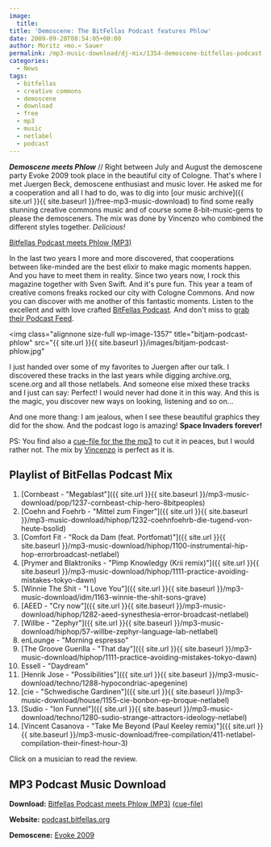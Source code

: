 ```yaml
---
image:
  title: 
title: 'Demoscene: The BitFellas Podcast features Phlow'
date: 2009-09-20T08:54:05+00:00
author: Moritz »mo.« Sauer
permalink: /mp3-music-download/dj-mix/1354-demoscene-bitfellas-podcast
categories:
  - News
tags:
  - bitfellas
  - creative commons
  - demoscene
  - download
  - free
  - mp3
  - music
  - netlabel
  - podcast
---
```

***Demoscene meets Phlow*** // Right between July and August the demoscene party Evoke 2009 took place in the beautiful city of Cologne. That's where I met Juergen Beck, demoscene enthusiast and music lover. He asked me for a cooperation and all I had to do, was to dig into [our music archive]({{ site.url }}{{ site.baseurl }}/free-mp3-music-download) to find some really stunning creative commons music and of course some 8-bit-music-gems to please the demosceners. The mix was done by Vincenzo who combined the different styles together. _Delicious!_

<!--mp3links-->


  
[Bitfellas Podcast meets Phlow (MP3)](ftp://malus.exotica.org.uk/pub/bitfellas/podcast/bitjam_82.mp3)
  
<!--mp3linksend-->

<!--more-->

In the last two years I more and more discovered, that cooperations between like-minded are the best elixir to make magic moments happen. And you have to meet them in reality. Since two years now, I rock this magazine together with Sven Swift. And it's pure fun. This year a team of creative comons freaks rocked our city with Cologne Commons. And now you can discover with me another of this fantastic moments. Listen to the excellent and with love crafted [BitFellas Podcast](http://podcast.bitfellas.org/). And don't miss to <a href="http://www.bitfellas.org/podcast/podcast.xml" target="_blank">grab their Podcast Feed</a>.

<img class="alignnone size-full wp-image-1357" title="bitjam-podcast-phlow" src="{{ site.url }}{{ site.baseurl }}/images/bitjam-podcast-phlow.jpg"

I just handed over some of my favorites to Juergen after our talk. I discovered these tracks in the last years while digging archive.org, scene.org and all those netlabels. And someone else mixed these tracks and I just can say: Perfect! I would never had done it in this way. And this is the magic, you discover new ways on looking, listening and so on...

And one more thang: I am jealous, when I see these beautiful graphics they did for the show. And the podcast logo is amazing! **Space Invaders forever!**

PS: You find also a [cue-file for the the mp3](http://files.exotica.org.uk/?file=/bitfellas/podcast/bitjam_82.cue) to cut it in peaces, but I would rather not. The mix by [Vincenzo](http://freshmindworkz.hu/vincenzo) is perfect as it is.

## Playlist of BitFellas Podcast Mix

  1. [Cornbeast - "Megablast"]({{ site.url }}{{ site.baseurl }}/mp3-music-download/pop/1237-cornbeast-chip-hero-8bitpeoples)
  2. [Coehn and Foehrb - "Mittel zum Finger"]({{ site.url }}{{ site.baseurl }}/mp3-music-download/hiphop/1232-coehnfoehrb-die-tugend-von-heute-bsolid)
  3. [Comfort Fit - "Rock da Dam (feat. Portfomat)"]({{ site.url }}{{ site.baseurl }}/mp3-music-download/hiphop/1100-instrumental-hip-hop-errorbroadcast-netlabel)
  4. [Prymer and Blaktroniks - "Pimp Knowledgy (Krii remix)"]({{ site.url }}{{ site.baseurl }}/mp3-music-download/hiphop/1111-practice-avoiding-mistakes-tokyo-dawn)
  5. [Winnie The Shit - "I Love You"]({{ site.url }}{{ site.baseurl }}/mp3-music-download/idm/1163-winnie-the-shit-sons-grave)
  6. [AEED - "Cry now"]({{ site.url }}{{ site.baseurl }}/mp3-music-download/hiphop/1282-aeed-synesthesia-error-broadcast-netlabel)
  7. [Willbe - "Zephyr"]({{ site.url }}{{ site.baseurl }}/mp3-music-download/hiphop/57-willbe-zephyr-language-lab-netlabel)
  8. enLounge - "Morning espresso"
  9. [The Groove Guerilla - "That day"]({{ site.url }}{{ site.baseurl }}/mp3-music-download/hiphop/1111-practice-avoiding-mistakes-tokyo-dawn)
 10. Essell - "Daydream"
 11. [Henrik Jose - "Possibilities"]({{ site.url }}{{ site.baseurl }}/mp3-music-download/techno/1288-hypocondriac-apegenine)
 12. [cie - "Schwedische Gardinen"]({{ site.url }}{{ site.baseurl }}/mp3-music-download/house/1155-cie-bonbon-ep-broque-netlabel)
 13. [Sudio - "Ion Funnel"]({{ site.url }}{{ site.baseurl }}/mp3-music-download/techno/1280-sudio-strange-attractors-ideology-netlabel)
 14. [Vincent Casanova - "Take Me Beyond (Paul Keeley remix)"]({{ site.url }}{{ site.baseurl }}/mp3-music-download/free-compilation/411-netlabel-compilation-their-finest-hour-3)

Click on a musician to read the review.

## MP3 Podcast Music Download

**Download:** [Bitfellas Podcast meets Phlow (MP3)](http://files.exotica.org.uk/?file=/bitfellas/podcast/bitjam_82.mp3) [(cue-file)](http://files.exotica.org.uk/?file=/bitfellas/podcast/bitjam_82.cue)
  
**Website:** [podcast.bitfellas.org](http://podcast.bitfellas.org/)
  
**Demoscene:** <a href="http://www.evoke.eu/2009/" target="_blank">Evoke 2009</a>